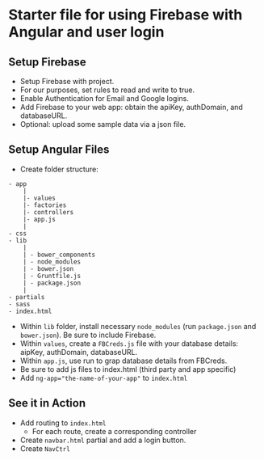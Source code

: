 # Starter file for using Firebase with Angular and user login

## Setup Firebase
* Setup Firebase with project. 
* For our purposes, set rules to read and write to true.
* Enable Authentication for Email and Google logins.
* Add Firebase to your web app: obtain the apiKey, authDomain, and databaseURL.
* Optional: upload some sample data via a json file.

## Setup Angular Files
* Create folder structure:
```
- app
    |
    |- values
    |- factories
    |- controllers
    |- app.js
    |
- css
- lib
    |
    | - bower_components
    | - node_modules
    | - bower.json
    | - Gruntfile.js
    | - package.json
    |
- partials
- sass
- index.html

```

* Within `lib` folder, install necessary `node_modules` (run `package.json` and `bower.json`). Be sure to include Firebase.
* Within `values`, create a `FBCreds.js` file with your database details: aipKey, authDomain, databaseURL.
* Within `app.js`, use run to grap database details from FBCreds.
* Be sure to add js files to index.html (third party and app specific)
* Add `ng-app="the-name-of-your-app"` to `index.html`

## See it in Action
* Add routing to `index.html`
    * For each route, create a corresponding controller
* Create `navbar.html` partial and add a login button.
* Create `NavCtrl`
